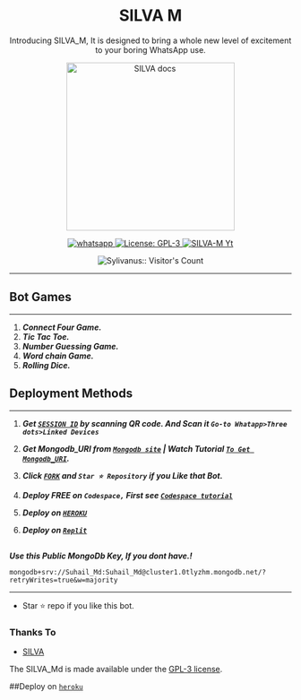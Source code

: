  <h1 align="center"> SILVA M </h1> 
<p align="center"> Introducing SILVA_M, It is designed to bring a whole new level of excitement to your boring WhatsApp use. </p>

<p align="center">
  <a href="https://chat.whatsapp.com/BFLnaC9ULR02UJI2TbnciD">
    <img alt="SILVA docs" height="300" src="https://telegra.ph/file/3647aeca79bcc25555c99.jpg">
  </a>
</p>
  
   
<p align="center">
  <a href="https://wa.me/+254700143167?text=Hi+Bro--+I+Need+Help.+I+messaged+you+from+SILVA-Md+Repo" target="_blank">
    <img alt="whatsapp" src="https://img.shields.io/badge/ Whatsapp -25D366?style=for-the-badge&logo=whatsapp&logoColor=white" />
  </a>
  <a aria-label="SILVA_Md is free to use" href="https://github.com/Sylivanu/SILVA-M/blob/main/LICENCE" target="_blank">
    <img alt="License: GPL-3" src="https://badges.frapsoft.com/os/gpl/gpl.png?v=103)](https://opensource.org/licenses/GPL-3.0/" target="_blank" />
  </a>
  <a aria-label="SILVA_Md is free to use" href="https://chat.whatsapp.com/BFLnaC9ULR02UJI2TbnciD" target="_blank">
    <img alt="SILVA-M Yt" src="𝐒𝚰𝐋𝛁𝚫 𝚻𝚵𝐂𝚮💋" target="_blank" />
  </a>

</p>
<p align="center"><img src="https://profile-counter.glitch.me/{Sylivanu}/count.svg" alt="Sylivanus:: Visitor's Count" /></p>

---




  

 



## Bot Games
---
1. ***Connect Four Game.***
2.  ***Tic Tac Toe.***
3.  ***Number Guessing Game.***
4.  ***Word chain Game.***
5.  ***Rolling Dice.***
##







  
 
## Deployment Methods
---
1.  ***Get [`SESSION ID`]() by scanning QR code. And Scan it `Go-to Whatapp>Three dots>Linked Devices`***
2.  ***Get Mongodb_URI from [`Mongodb site`](https://www.mongodb.com/) | Watch Tutorial [`To Get Mongodb_URI`](https://youtu.be/6rnftFl0fAI).***
3.  ***Click [`FORK`](https://github.com/Sylivanu/SILVA-M/fork) and `Star ⭐ Repository` if you Like that Bot.***


5.  ***Deploy FREE on `Codespace,` First see [`Codespace tutorial`](https://youtu.be/3NdJb6_1cJM)***
6.  ***Deploy on [`HEROKU`](https://suhail-md-01-800bb9db72c8.herokuapp.com/heroku)***
7.  ***Deploy on [`Replit`](https://suhail-md-01-800bb9db72c8.herokuapp.com/replit)***

##


***Use this Public MongoDb Key, If you dont have.!***
```
mongodb+srv://Suhail_Md:Suhail_Md@cluster1.0tlyzhm.mongodb.net/?retryWrites=true&w=majority
```
---

- Star ⭐ repo if you like this bot.



### Thanks To
- [SILVA](https://github.com/Sylivanu) 


The SILVA_Md is made available under the [GPL-3 license](https://github.com/Sylivanu/SILVA-M/blob/main/LICENCE).

##Deploy on [`heroku`]( https://dashboard.heroku.com/new?template=https://github.com/Sylivanu/SILVA-M)
